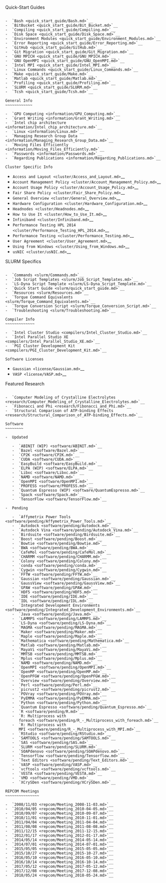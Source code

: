 Quick-Start Guides
~~~~~~~~~~~~~~~~~~

-  `Bash <quick_start_guide/Bash.md>`__
-  `BitBucket <quick_start_guide/Bit_Bucket.md>`__
-  `Compiling <quick_start_guide/Compiling.md>`__
-  `Disk Space <quick_start_guide/Disk_Space.md>`__
-  `Environment Modules <quick_start_guide/Environment_Modules.md>`__
-  `Error Reporting <quick_start_guide/Error_Reporting.md>`__
-  `GitHub <quick_start_guide/GitHub.md>`__
-  `Git Migration <quick_start_guide/Git_Migration.md>`__
-  `GNU MPICH <quick_start_guide/GNU_MPICH.md>`__
-  `GNU OpenMPI <quick_start_guide/GNU_OpenMPI.md>`__
-  `Intel MPI <quick_start_guide/Intel_MPI.md>`__
-  `Linux Commands <quick_start_guide/Linux_Commands.md>`__
-  `Make <quick_start_guide/Make.md>`__
-  `Matlab <quick_start_guide/Matlab.md>`__
-  `Profiling <quick_start_guide/Profiling.md>`__
-  `SLURM <quick_start_guide/SLURM.md>`__
-  `Tcsh <quick_start_guide/Tcsh.md>`__

General Info
~~~~~~~~~~~~

-  `GPU Computing <information/GPU_Computing.md>`__
-  `Grant Writing <information/Grant_Writing.md>`__
-  `Intel chip architecture <information/Intel_chip_architecture.md>`__
-  `Linux <information/Linux.md>`__
-  `Managing Research Group Data <information/Managing_Research_Group_Data.md>`__
-  `Moving Files Efficiently <information/Moving_Files_Efficiently.md>`__
-  `Passwords <information/Passwords.md>`__
-  `Regarding Publications <information/Regarding_Publications.md>`__

Cluster Specific Info
~~~~~~~~~~~~~~~~~~~~~

-  `Access and Layout <cluster/Access_and_Layout.md>`__
-  `Account Management Policy <cluster/Account_Management_Policy.md>`__
-  `Account Usage Policy <cluster/Account_Usage_Policy.md>`__
-  `Fair Share Policy <cluster/Fair_Share_Policy.md>`__
-  `General Overview <cluster/General_Overview.md>`__
-  `Hardware Configuration <cluster/Hardware_Configuration.md>`__
-  `Headnodes <cluster/Headnodes.md>`__
-  `How to Use It <cluster/How_to_Use_It.md>`__
-  `Infiniband <cluster/Infiniband.md>`__
-  `Performance Testing HPL 2014 <cluster/Performance_Testing_HPL_2014.md>`__
-  `Performance Testing <cluster/Performance_Testing.md>`__
-  `User Agreement <cluster/User_Agreement.md>`__
-  `Using from Windows <cluster/Using_from_Windows.md>`__
-  `usNIC <cluster/usNIC.md>`__

SLURM Specifics
~~~~~~~~~~~~~~~

-  `Commands <slurm/Commands.md>`__
-  `Job Script Templates <slurm/Job_Script_Templates.md>`__
-  `LS-Dyna Script Template <slurm/LS-Dyna_Script_Template.md>`__
-  `Quick Start Guide <slurm/quick_start_guide.md>`__
-  `Resources <slurm/Resources.md>`__
-  `Torque Command Equivalents <slurm/Torque_Command_Equivalents.md>`__
-  `Torque Conversion Script <slurm/Torque_Conversion_Script.md>`__
-  `Troubleshooting <slurm/Troubleshooting.md>`__

Compiler Info
~~~~~~~~~~~~~

-  `Intel Cluster Studio <compilers/Intel_Cluster_Studio.md>`__
-  `Intel Parallel Studio XE <compilers/Intel_Parallel_Studio_XE.md>`__
-  `PGI Cluster Development Kit <compilers/PGI_Cluster_Development_Kit.md>`__

Software Licenses
~~~~~~~~~~~~~~~~~

-  `Gaussian <license/Gaussian.md>`__
-  `VASP <license/VASP.md>`__

Featured Research
~~~~~~~~~~~~~~~~~

-  `Computer Modeling of Crystalline Electrolytes <research/Computer_Modeling_of_Crystalline_Electrolytes.md>`__
-  `Fibonacci and Phi <research/Fibonacci_and_Phi.md>`__
-  `Structural Comparison of ATP-binding Effects <research/Structural_Comparison_of_ATP-binding_Effects.md>`__

Software
~~~~~~~~

-  Updated

   -  `ABINIT (WIP) <software/ABINIT.md>`__
   -  `Bazel <software/Bazel.md>`__
   -  `CP2K <software/CP2K.md>`__
   -  `CUDA <software/CUDA.md>`__
   -  `EasyBuild <software/EasyBuild.md>`__
   -  `ELPA (WIP) <software/ELPA.md>`__
   -  `Libxc <software/Libxc.md>`__
   -  `NAMD <software/NAMD.md>`__
   -  `OpenMPI <software/OpenMPI.md>`__
   -  `PROFESS <software/PROFESS.md>`__
   -  `Quantum Espresso (WIP) <software/QuantumEspresso.md>`__
   -  `Spack <software/Spack.md>`__
   -  `TensorFlow <software/TensorFlow.md>`__

-  Pending

   -  `Affymetrix Power Tools <software/pending/Affymetrix_Power_Tools.md>`__
   -  `Autodock <software/pending/Autodock.md>`__
   -  `Autodock Vina <software/pending/Autodock_Vina.md>`__
   -  `Birdsuite <software/pending/Birdsuite.md>`__
   -  `Boost <software/pending/Boost.md>`__
   -  `Bowtie <software/pending/Bowtie.md>`__
   -  `BWA <software/pending/BWA.md>`__
   -  `CafeMol <software/pending/CafeMol.md>`__
   -  `CHARMM <software/pending/CHARMM.md>`__
   -  `Colony <software/pending/Colony.md>`__
   -  `conda <software/pending/conda.md>`__
   -  `Cygwin <software/pending/Cygwin.md>`__
   -  `FFTW <software/pending/FFTW.md>`__
   -  `Gaussian <software/pending/Gaussian.md>`__
   -  `GaussView <software/pending/GaussView.md>`__
   -  `GPAW <software/pending/GPAW.md>`__
   -  `HDF5 <software/pending/HDF5.md>`__
   -  `IDE <software/pending/IDE.md>`__
   -  `IDL <software/pending/IDL.md>`__
   -  `Integrated Development Environments <software/pending/Integrated_Development_Environments.md>`__
   -  `Java <software/pending/Java.md>`__
   -  `LAMMPS <software/pending/LAMMPS.md>`__
   -  `LS-Dyna <software/pending/LS-Dyna.md>`__
   -  `MAGMA <software/pending/MAGMA.md>`__
   -  `Maker <software/pending/Maker.md>`__
   -  `Maple <software/pending/Maple.md>`__
   -  `Mathematica <software/pending/Mathematica.md>`__
   -  `Matlab <software/pending/Matlab.md>`__
   -  `MayaVi <software/pending/MayaVi.md>`__
   -  `MMTSB <software/pending/MMTSB.md>`__
   -  `Mplus <software/pending/Mplus.md>`__
   -  `NAMD <software/pending/NAMD.md>`__
   -  `OpenMPI <software/pending/OpenMPI.md>`__
   -  `OpenMP <software/pending/OpenMP.md>`__
   -  `OpenPFGW <software/pending/OpenPFGW.md>`__
   -  `Overview <software/pending/Overview.md>`__
   -  `Perl <software/pending/Perl.md>`__
   -  `picrust2 <software/pending/picrust2.md>`__
   -  `POVray <software/pending/POVray.md>`__
   -  `PyEMMA <software/pending/PyEMMA.md>`__
   -  `Python <software/pending/Python.md>`__
   -  `Quantum Espresso <software/pending/Quantum_Espresso.md>`__
   -  `R <software/pending/R.md>`__
   -  `R: Multiprocess with
      foreach <software/pending/R_-_Multiprocess_with_foreach.md>`__
   -  `R: Multiprocess with
      MPI <software/pending/R_-_Multiprocess_with_MPI.md>`__
   -  `RStudio <software/pending/RStudio.md>`__
   -  `SAMTOOLS <software/pending/SAMTOOLS.md>`__
   -  `SAS <software/pending/SAS.md>`__
   -  `SLURM <software/pending/SLURM.md>`__
   -  `SOAPdenovo <software/pending/SOAPdenovo.md>`__
   -  `Tensorflow <software/pending/Tensorflow.md>`__
   -  `Text Editors <software/pending/Text_Editors.md>`__
   -  `VASP <software/pending/VASP.md>`__
   -  `vcftools <software/pending/vcftools.md>`__
   -  `VESTA <software/pending/VESTA.md>`__
   -  `VMD <software/pending/VMD.md>`__
   -  `XCrySDen <software/pending/XCrySDen.md>`__

REPCOM Meetings
~~~~~~~~~~~~~~~

-  `2008/11/03 <repcom/Meeting_2008-11-03.md>`__
-  `2010/04/05 <repcom/Meeting_2010-04-05.md>`__
-  `2010/09/07 <repcom/Meeting_2010-09-07.md>`__
-  `2010/11/01 <repcom/Meeting_2010-11-01.md>`__
-  `2011/04/04 <repcom/Meeting_2011-04-04.md>`__
-  `2011/08/08 <repcom/Meeting_2011-08-08.md>`__
-  `2011/12/15 <repcom/Meeting_2011-12-15.md>`__
-  `2012/01/17 <repcom/Meeting_2012-01-17.md>`__
-  `2014/05/14 <repcom/Meeting_2014-05-14.md>`__
-  `2014/07/01 <repcom/Meeting_2014-07-01.md>`__
-  `2015/05/05 <repcom/Meeting_2015-05-05.md>`__
-  `2015/10/27 <repcom/Meeting_2015-10-27.md>`__
-  `2016/05/10 <repcom/Meeting_2016-05-10.md>`__
-  `2016/10/14 <repcom/Meeting_2016-10-14.md>`__
-  `2017/05/12 <repcom/Meeting_2017-05-12.md>`__
-  `2017/12/08 <repcom/Meeting_2017-12-08.md>`__
-  `2018/05/24 <repcom/Meeting_2018-05-24.md>`__

